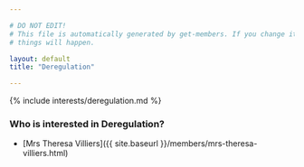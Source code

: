 ```yaml
---

# DO NOT EDIT!
# This file is automatically generated by get-members. If you change it, bad
# things will happen.

layout: default
title: "Deregulation"

---
```


{% include interests/deregulation.md %}

### Who is interested in Deregulation?


* [Mrs Theresa Villiers]({{ site.baseurl }}/members/mrs-theresa-villiers.html)
